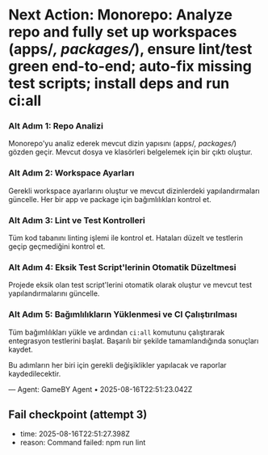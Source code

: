 # Next Action: Monorepo: Analyze repo and fully set up workspaces (apps/*, packages/*), ensure lint/test green end-to-end; auto-fix missing test scripts; install deps and run ci:all

### Alt Adım 1: Repo Analizi
Monorepo'yu analiz ederek mevcut dizin yapısını (apps/*, packages/*) gözden geçir. Mevcut dosya ve klasörleri belgelemek için bir çıktı oluştur.

### Alt Adım 2: Workspace Ayarları
Gerekli workspace ayarlarını oluştur ve mevcut dizinlerdeki yapılandırmaları güncelle. Her bir app ve package için bağımlılıkları kontrol et.

### Alt Adım 3: Lint ve Test Kontrolleri
Tüm kod tabanını linting işlemi ile kontrol et. Hataları düzelt ve testlerin geçip geçmediğini kontrol et.

### Alt Adım 4: Eksik Test Script'lerinin Otomatik Düzeltmesi
Projede eksik olan test script'lerini otomatik olarak oluştur ve mevcut test yapılandırmalarını güncelle.

### Alt Adım 5: Bağımlılıkların Yüklenmesi ve CI Çalıştırılması
Tüm bağımlılıkları yükle ve ardından `ci:all` komutunu çalıştırarak entegrasyon testlerini başlat. Başarılı bir şekilde tamamlandığında sonuçları kaydet.

Bu adımların her biri için gerekli değişiklikler yapılacak ve raporlar kaydedilecektir.

— Agent: GameBY Agent • 2025-08-16T22:51:23.042Z


## Fail checkpoint (attempt 3)
- time: 2025-08-16T22:51:27.398Z
- reason: Command failed: npm run lint
